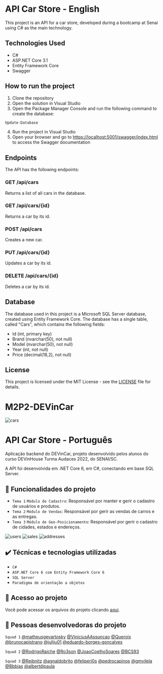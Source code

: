 # API Car Store - English

This project is an API for a car store, developed during a bootcamp at Senai using C# as the main technology.

## Technologies Used

- C#
- ASP.NET Core 3.1
- Entity Framework Core
- Swagger

## How to run the project

1. Clone the repository
2. Open the solution in Visual Studio
3. Open the Package Manager Console and run the following command to create the database:

```bash
Update-Database
```

4. Run the project in Visual Studio
5. Open your browser and go to [https://localhost:5001/swagger/index.html](https://localhost:5001/swagger/index.html) to access the Swagger documentation

## Endpoints

The API has the following endpoints:

### GET /api/cars

Returns a list of all cars in the database.

### GET /api/cars/{id}

Returns a car by its id.

### POST /api/cars

Creates a new car.

### PUT /api/cars/{id}

Updates a car by its id.

### DELETE /api/cars/{id}

Deletes a car by its id.

## Database

The database used in this project is a Microsoft SQL Server database, created using Entity Framework Core. The database has a single table, called "Cars", which contains the following fields:

- Id (int, primary key)
- Brand (nvarchar(50), not null)
- Model (nvarchar(50), not null)
- Year (int, not null)
- Price (decimal(18,2), not null)

## License

This project is licensed under the MIT License - see the [LICENSE](LICENSE) file for details.
# M2P2-DEVinCar
![cars](https://user-images.githubusercontent.com/102731743/187086692-2888d833-a6b1-4bed-9ce5-2386ef585d27.png)

# API Car Store - Português

Aplicação backend do DEVinCar, projeto desenvolvido pelos alunos do curso DEVinHouse Turma Audaces 2022, do SENAI/SC.

A API foi desenvolvida em .NET Core 6, em C#, conectando em base SQL Server.

## 🔨 Funcionalidades do projeto

- `Tema 1` `Módulo de Cadastro`: Responsável por manter e gerir o cadastro de usuários e produtos.
- `Tema 2` `Módulo de Vendas`: Responsável por gerir as vendas de carros e as entregas.
- `Tema 3` `Módulo de Geo-Posicionamento`: Responsável por gerir o cadastro de cidades, estados e endereços. 

![users](https://user-images.githubusercontent.com/102731743/187086800-d70e7441-e784-4d91-8f2f-9a483826544e.png)
![sales](https://user-images.githubusercontent.com/102731743/187086809-7e5b1506-ad21-4eec-8e7f-c60d2a32c6a1.png)
![addresses](https://user-images.githubusercontent.com/102731743/187086813-30cef45c-f879-4506-b9d6-c62269c0be09.png)

## ✔️ Técnicas e tecnologias utilizadas

- ``C#``
- ``ASP.NET Core 6 com Entity Framework Core 6``
- ``SQL Server``
- ``Paradigma de orientação a objetos``

## 📁 Acesso ao projeto
Você pode acessar os arquivos do projeto clicando [aqui](https://github.com/DEVin-Audaces/M2P2-DEVinCar/).

## 🚀 Pessoas desenvolvedoras do projeto
``Squad 1``
[@matheusgevartosky](https://www.github.com/matheusgevartosky)
[@ViniciusAAssuncao](https://www.github.com/ViniciusAAssuncao)
[@Queroix](https://www.github.com/Queroix)
[@brunocapistrano](https://www.github.com/brunocapistrano)
[@juliju01](https://www.github.com/juliju01)
[@eduardo-borges-goncalves](https://www.github.com/eduardo-borges-goncalves)

``Squad 2``
[@RodrigoRaiche](https://www.github.com/RodrigoRaiche)
[@Ro3son](https://www.github.com/Ro3son)
[@JoaoCoelhoSoares](https://www.github.com/JoaoCoelhoSoares)
[@BCS93](https://www.github.com/BCS93)

``Squad 3``
[@Reibnitz](https://www.github.com/Reibnitz)
[@agnaldobrito](https://www.github.com/agnaldobrito)
[@feliperi0s](https://www.github.com/feliperi0s)
[@pedrocapinos](https://www.github.com/pedrocapinos)
[@gmvilela](https://www.github.com/gmvilela)
[@Bbbias](https://www.github.com/Bbbias)
[@albertdipaula](https://www.github.com/albertdipaula)

